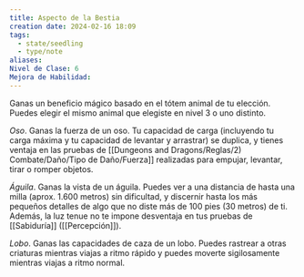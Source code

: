 ```yaml
---
title: Aspecto de la Bestia
creation date: 2024-02-16 18:09
tags:
  - state/seedling
  - type/note
aliases: 
Nivel de Clase: 6
Mejora de Habilidad:
---
```

Ganas un beneficio mágico basado en el tótem animal de tu elección. Puedes elegir el mismo animal que elegiste en nivel 3 o uno distinto.

*Oso*. Ganas la fuerza de un oso. Tu capacidad de carga (incluyendo tu carga máxima y tu capacidad de levantar y arrastrar) se duplica, y tienes ventaja en las pruebas de [[Dungeons and Dragons/Reglas/2) Combate/Daño/Tipo de Daño/Fuerza]] realizadas para empujar, levantar, tirar o romper objetos.

*Águila*. Ganas la vista de un águila. Puedes ver a una distancia de hasta una milla (aprox. 1.600
metros) sin dificultad, y discernir hasta los más pequeños detalles de algo que no diste más de 100 pies (30 metros) de ti. Además, la luz tenue no te impone desventaja en tus pruebas de [[Sabiduría]] ([[Percepción]]).

*Lobo*. Ganas las capacidades de caza de un lobo. Puedes rastrear a otras criaturas mientras viajas a ritmo rápido y puedes moverte sigilosamente mientras viajas a ritmo normal.

